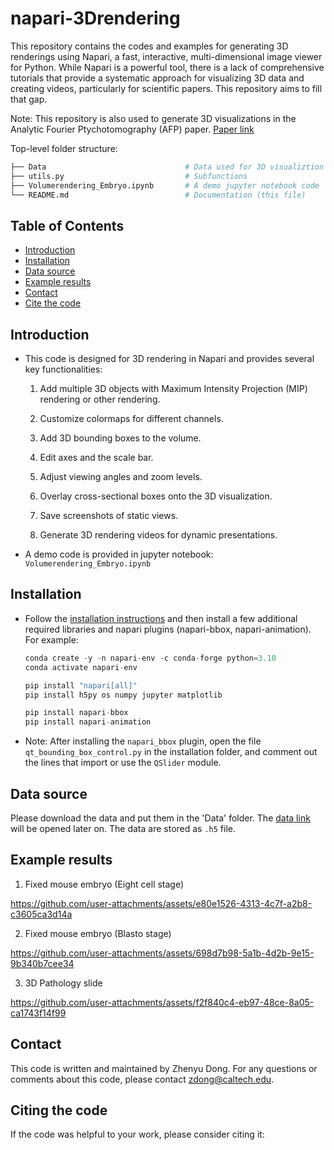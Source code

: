 # napari-3Drendering

This repository contains the codes and examples for generating 3D renderings using Napari, a fast, interactive, multi-dimensional image viewer for Python. While Napari is a powerful tool, there is a lack of comprehensive tutorials that provide a systematic approach for visualizing 3D data and creating videos, particularly for scientific papers. This repository aims to fill that gap.

Note: This repository is also used to generate 3D visualizations in the Analytic Fourier Ptychotomography (AFP) paper. [Paper link]() 


Top-level folder structure:

```bash
├── Data                               # Data used for 3D visualiztion
├── utils.py                           # Subfunctions
├── Volumerendering_Embryo.ipynb       # A demo jupyter notebook code
└── README.md                          # Documentation (this file)
```

## Table of Contents
- [Introduction](#introduction)
- [Installation](#installation)
- [Data source](#datasource)
- [Example results](#demo)
- [Contact](#contact)
- [Cite the code](#cite)

## Introduction
* This code is designed for 3D rendering in Napari and provides several key functionalities:

    1. Add multiple 3D objects with Maximum Intensity Projection (MIP) rendering or other rendering.

    2. Customize colormaps for different channels.

    3. Add 3D bounding boxes to the volume.

    4. Edit axes and the scale bar.

    5. Adjust viewing angles and zoom levels.

    6. Overlay cross-sectional boxes onto the 3D visualization.

    7. Save screenshots of static views.

    8. Generate 3D rendering videos for dynamic presentations.

* A demo code is provided in jupyter notebook: `Volumerendering_Embryo.ipynb`

## Installation
* Follow the [installation instructions](https://napari.org/stable/tutorials/fundamentals/installation.html) and then install a few additional required libraries and napari plugins (napari-bbox, napari-animation). For example:
    ```Python
    conda create -y -n napari-env -c conda-forge python=3.10
    conda activate napari-env

    pip install "napari[all]"
    pip install h5py os numpy jupyter matplotlib

    pip install napari-bbox
    pip install napari-animation
    ```

* Note: After installing the `napari_bbox` plugin, open the file `qt_bounding_box_control.py` in the installation folder, and comment out the lines that import or use the `QSlider` module.

## Data source
Please download the data and put them in the 'Data' folder. The [data link]() will be opened later on. The data are stored as `.h5` file.

## Example results
1. Fixed mouse embryo (Eight cell stage)


https://github.com/user-attachments/assets/e80e1526-4313-4c7f-a2b8-c3605ca3d14a


2. Fixed mouse embryo (Blasto stage)


https://github.com/user-attachments/assets/698d7b98-5a1b-4d2b-9e15-9b340b7cee34


3. 3D Pathology slide


https://github.com/user-attachments/assets/f2f840c4-eb97-48ce-8a05-ca1743f14f99



## Contact
This code is written and maintained by Zhenyu Dong. For any questions or comments about this code, please contact [zdong@caltech.edu](mailto:zdong@caltech.edu).

## Citing the code

If the code was helpful to your work, please consider citing it:
